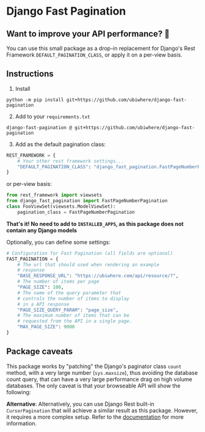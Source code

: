 # Django Fast Pagination

## Want to improve your API performance? :dash:

You can use this small package as a drop-in replacement for Django's Rest Framework
`DEFAULT_PAGINATION_CLASS`, or apply it on a per-view basis.

## Instructions
1. Install
```
python -m pip install git+https://github.com/ubiwhere/django-fast-pagination
```
2. Add to your `requirements.txt`
```
django-fast-pagination @ git+https://github.com/ubiwhere/django-fast-pagination
```
3. Add as the default pagination class:
```python
REST_FRAMEWORK = {
    # Your other rest framework settings...
    "DEFAULT_PAGINATION_CLASS": "django_fast_pagination.FastPageNumberPagination",
}
```
or per-view basis:
```python
from rest_framework import viewsets
from django_fast_pagination import FastPageNumberPagination
class FooViewSet(viewsets.ModelViewSet):
    pagination_class = FastPageNumberPagination
```

**That's it! No need to add to `INSTALLED_APPS`, as this package does not contain any Django models**

Optionally, you can define some settings:
```python
# Configuration for Fast Pagination (all fields are optional)
FAST_PAGINATION = {
    # The url that should used when rendering an example
    # response
    "BASE_RESPONSE_URL": "https://ubiwhere.com/api/resource/?",
    # The number of items per page
    "PAGE_SIZE": 100,
    # The name of the query parameter that
    # controls the number of items to display
    # in a API response
    "PAGE_SIZE_QUERY_PARAM": "page_size",
    # The maximum number of items that can be
    # requested from the API in a single page.
    "MAX_PAGE_SIZE": 9000
}
```

## Package caveats

This package works by "patching" the Django's paginator class `count` method, with
a very large number (`sys.maxsize`), thus avoiding the database count query, that can
have a very large performance drag on high volume databases. The only caveat is that your
browseable API will show the following:

**Alternative**: Alternatively, you can use Django Rest built-in `CursorPagination` that will achieve a similar result as this package. However, it requires a more complex setup. Refer to the [documentation](https://www.django-rest-framework.org/api-guide/pagination/#cursorpagination) for more information.

